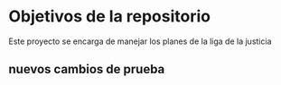 # Objetivos de la repositorio

Este proyecto se encarga de manejar los planes de la liga de la justicia

## nuevos cambios de prueba
